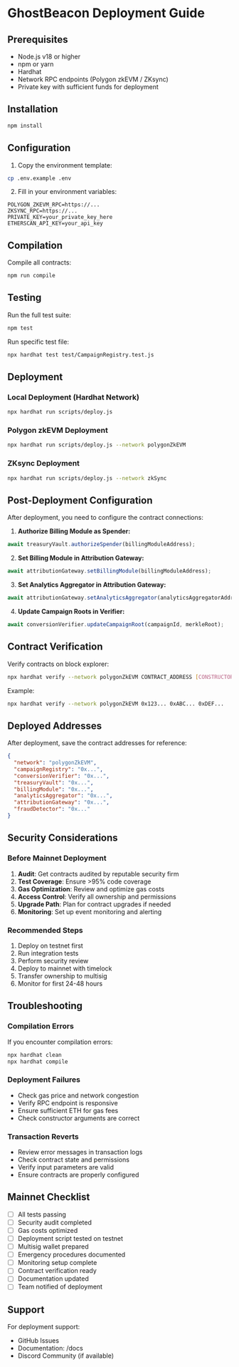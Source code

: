# GhostBeacon Deployment Guide

## Prerequisites

- Node.js v18 or higher
- npm or yarn
- Hardhat
- Network RPC endpoints (Polygon zkEVM / ZKsync)
- Private key with sufficient funds for deployment

## Installation

```bash
npm install
```

## Configuration

1. Copy the environment template:
```bash
cp .env.example .env
```

2. Fill in your environment variables:
```env
POLYGON_ZKEVM_RPC=https://...
ZKSYNC_RPC=https://...
PRIVATE_KEY=your_private_key_here
ETHERSCAN_API_KEY=your_api_key
```

## Compilation

Compile all contracts:
```bash
npm run compile
```

## Testing

Run the full test suite:
```bash
npm test
```

Run specific test file:
```bash
npx hardhat test test/CampaignRegistry.test.js
```

## Deployment

### Local Deployment (Hardhat Network)

```bash
npx hardhat run scripts/deploy.js
```

### Polygon zkEVM Deployment

```bash
npx hardhat run scripts/deploy.js --network polygonZkEVM
```

### ZKsync Deployment

```bash
npx hardhat run scripts/deploy.js --network zkSync
```

## Post-Deployment Configuration

After deployment, you need to configure the contract connections:

1. **Authorize Billing Module as Spender:**
```javascript
await treasuryVault.authorizeSpender(billingModuleAddress);
```

2. **Set Billing Module in Attribution Gateway:**
```javascript
await attributionGateway.setBillingModule(billingModuleAddress);
```

3. **Set Analytics Aggregator in Attribution Gateway:**
```javascript
await attributionGateway.setAnalyticsAggregator(analyticsAggregatorAddress);
```

4. **Update Campaign Roots in Verifier:**
```javascript
await conversionVerifier.updateCampaignRoot(campaignId, merkleRoot);
```

## Contract Verification

Verify contracts on block explorer:

```bash
npx hardhat verify --network polygonZkEVM CONTRACT_ADDRESS [CONSTRUCTOR_ARGS]
```

Example:
```bash
npx hardhat verify --network polygonZkEVM 0x123... 0xABC... 0xDEF...
```

## Deployed Addresses

After deployment, save the contract addresses for reference:

```json
{
  "network": "polygonZkEVM",
  "campaignRegistry": "0x...",
  "conversionVerifier": "0x...",
  "treasuryVault": "0x...",
  "billingModule": "0x...",
  "analyticsAggregator": "0x...",
  "attributionGateway": "0x...",
  "fraudDetector": "0x..."
}
```

## Security Considerations

### Before Mainnet Deployment

1. **Audit**: Get contracts audited by reputable security firm
2. **Test Coverage**: Ensure >95% code coverage
3. **Gas Optimization**: Review and optimize gas costs
4. **Access Control**: Verify all ownership and permissions
5. **Upgrade Path**: Plan for contract upgrades if needed
6. **Monitoring**: Set up event monitoring and alerting

### Recommended Steps

1. Deploy on testnet first
2. Run integration tests
3. Perform security review
4. Deploy to mainnet with timelock
5. Transfer ownership to multisig
6. Monitor for first 24-48 hours

## Troubleshooting

### Compilation Errors

If you encounter compilation errors:
```bash
npx hardhat clean
npx hardhat compile
```

### Deployment Failures

- Check gas price and network congestion
- Verify RPC endpoint is responsive
- Ensure sufficient ETH for gas fees
- Check constructor arguments are correct

### Transaction Reverts

- Review error messages in transaction logs
- Check contract state and permissions
- Verify input parameters are valid
- Ensure contracts are properly configured

## Mainnet Checklist

- [ ] All tests passing
- [ ] Security audit completed
- [ ] Gas costs optimized
- [ ] Deployment script tested on testnet
- [ ] Multisig wallet prepared
- [ ] Emergency procedures documented
- [ ] Monitoring setup complete
- [ ] Contract verification ready
- [ ] Documentation updated
- [ ] Team notified of deployment

## Support

For deployment support:
- GitHub Issues
- Documentation: /docs
- Discord Community (if available)

